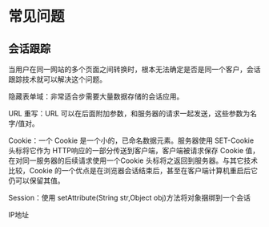 # 常见问题

## 会话跟踪

当用户在同一网站的多个页面之间转换时，根本无法确定是否是同一个客户，会话跟踪技术就可以解决这个问题。

隐藏表单域：<input type="hidden">非常适合步需要大量数据存储的会话应用。

URL 重写：URL 可以在后面附加参数，和服务器的请求一起发送，这些参数为名字/值对。

Cookie：一个 Cookie 是一个小的，已命名数据元素。服务器使用 SET-Cookie 头标将它作为 HTTP响应的一部分传送到客户端，客户端被请求保存 Cookie 值，在对同一服务器的后续请求使用一个Cookie 头标将之返回到服务器。与其它技术比较，Cookie 的一个优点是在浏览器会话结束后，甚至在客户端计算机重启后它仍可以保留其值。

Session：使用 setAttribute(String str,Object obj)方法将对象捆绑到一个会话

IP地址
